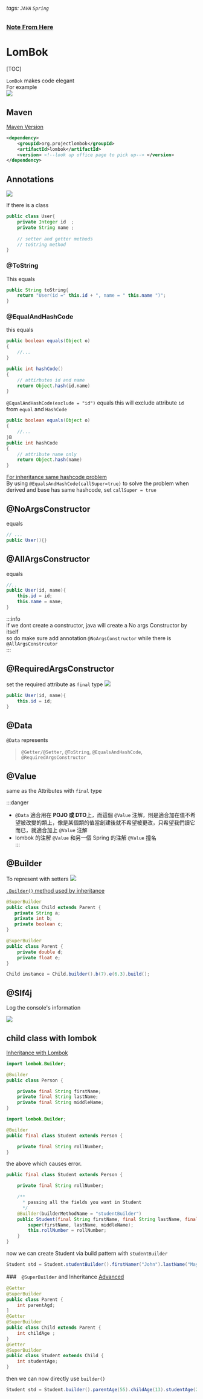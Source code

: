 ###### tags: `JAVA` `Spring`
### [Note From Here](https://kucw.github.io/blog/2020/3/java-lombok/)
# LomBok
[TOC]

`LomBok` makes code elegant  
For example  
![](https://i.imgur.com/inZrWpM.png)  

## Maven
[Maven Version](https://mvnrepository.com/artifact/org.projectlombok/lombok)

```xml
<dependency>
    <groupId>org.projectlombok</groupId>
    <artifactId>lombok</artifactId>
    <version> <!--look up office page to pick up--> </version>
</dependency>
```

## Annotations
![](https://i.imgur.com/H0vjt5y.png)


If there is a class 
```java
public class User{
    private Integer id  ;
    private String name ;
    
    // setter and getter methods
    // toString method
}
```

### @ToString

This equals
```java
public String toString{
    return "User(id =" this.id + ", name = " this.name ")";
}
```

### @EqualAndHashCode

this equals
```java
public boolean equals(Object o)
{
    //...
}

public int hashCode()
{
    // attirbutes id and name
    return Object.hash(id,name)
}
```

`@EqualAndHashCode(exclude = "id")` equals
this will exclude attribute `id` from `equal` and `HashCode`

```java
public boolean equals(Object o)
{
    //...
}B
public int hashCode
{
    // attribute name only
    return Object.hash(name)
}
```

[For inheritance same hashcode problem](https://blog.csdn.net/zhanlanmg/article/details/50392266)  
By using `@EqualsAndHashCode(callSuper=true)` to solve the problem when derived and base has same hashcode, set `callSuper = true`  

## @NoArgsConstructor

equals
```java
// ...
public User(){}
```

##  @AllArgsConstructor  
equals
```java
//..
public User(id, name){
    this.id = id;
    this.name = name;
}
```

:::info    
if we dont create a constructor, java will create a No args Constructor by itself   
so do make sure add annotation `@NoArgsConstructor` while there is `@AllArgsConstrcutor`  
:::  

## @RequiredArgsConstructor

set the required attribute as `final` type 
![](https://i.imgur.com/hcyzMlD.png)

```java
public User(id, name){
    this.id = id;
}
```

## @Data

`@Data` represents
> `@Getter/@Setter`, `@ToString`, `@EqualsAndHashCode`, `@RequiredArgsConstructor`

## @Value

same as the Attributes with `final` type

:::danger   
- `@Data` 適合用在 **POJO 或 DTO**上，而這個 `@Value` 注解，則是適合加在值不希望被改變的類上，像是某個類的值當創建後就不希望被更改，只希望我們讀它而已，就適合加上 `@Value` 注解
- lombok 的注解 `@Value` 和另一個 Spring 的注解 `@Value` 撞名  
:::   

## @Builder

To represent with setters 
![](https://i.imgur.com/P9u4632.png)

[`.Builder()` method used by inheritance](https://stackoverflow.com/questions/44948858/lombok-builder-on-a-class-that-extends-another-class)  

```java
@SuperBuilder
public class Child extends Parent {
   private String a;
   private int b;
   private boolean c;
}

@SuperBuilder
public class Parent {
    private double d;
    private float e;
}

Child instance = Child.builder().b(7).e(6.3).build();
```

## @Slf4j

Log the console's information

![](https://i.imgur.com/rGbxUUo.png)


## child class with lombok
[Inheritance with Lombok](https://blog.knoldus.com/how-to-deal-with-inheritance-while-using-lombok-builder/)


```java
import lombok.Builder;

@Builder
public class Person {

    private final String firstName;
    private final String lastName;
    private final String middleName;
}

import lombok.Builder;

@Builder
public final class Student extends Person {

    private final String rollNumber;
}
```
the above which causes error.

```java
public final class Student extends Person {

    private final String rollNumber;

    /**
      * passing all the fields you want in Student  
      */
    @Builder(builderMethodName = "studentBuilder")
    public Student(final String firstName, final String lastName, final String middleName, final String rollNumber) {
        super(firstName, lastName, middleName);
        this.rollNumber = rollNumber;
    }
}
```

now we can create Student via build pattern with `studentBuilder`

```java
Student std = Student.studentBuilder().firstNamer("John").lastName("Mayer").middleName("clapton").rollNumber(12345678).build()
```

###　`@SuperBuilder` and Inheritance
[Advanced](https://www.baeldung.com/lombok-builder-inheritance)

```java
@Getter
@SuperBuilder
public class Parent {
    int parentAgd;
]
@Getter
@SuperBuilder
public class Child extends Parent {
    int childAge ;
}
@Getter
@SuperBuilder
public class Student extends Child {
    int studentAge;
}
```

then we can now directly use `builder()` 

```java
Student std = Student.builder().parentAge(55).childAge(13).studentAge(23).build()
```
